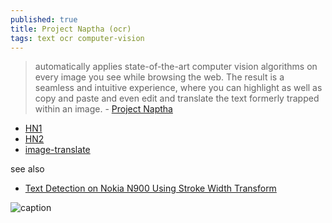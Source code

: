 ```yaml
---
published: true
title: Project Naptha (ocr)
tags: text ocr computer-vision
---
```

> automatically applies state-of-the-art computer vision algorithms on every image you see while browsing the web. The result is a seamless and intuitive experience, where you can highlight as well as copy and paste and even edit and translate the text formerly trapped within an image. - [
Project Naptha](https://projectnaptha.com/)

- [HN1](https://news.ycombinator.com/item?id=20919147)
- [HN2](https://news.ycombinator.com/item?id=7629396)
- [image-translate](https://www.imagetranslate.com/)

see also
- [Text Detection on Nokia N900 Using Stroke Width Transform ](https://sites.google.com/site/roboticssaurav/strokewidthnokia)

![caption](https://projectnaptha.com/img/fast-translate.gif)
